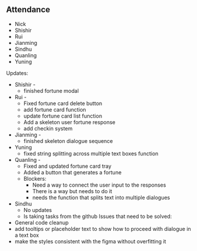 ## Attendance
- Nick
- Shishir
- Rui
- Jianming
- Sindhu
- Quanling
- Yuning

Updates:
- Shishir - 
	- finished fortune modal
- Rui - 
	- Fixed fortune card delete button
	- add fortune card function
	- update fortune card list function
	- Add a skeleton user fortune response
	- add checkin system
- Jianming - 
	- finished skeleton dialogue sequence
- Yuning 
	- fixed string splitting across multiple text boxes function
- Quanling - 
	- Fixed and updated fortune card tray
	- Added a button that generates a fortune
	- Blockers: 
		- Need a way to connect the user input to the responses
		- There is a way but needs to do it
		- needs the function that splits text into multiple dialogues 
- Sindhu
	- No updates
	- Is taking tasks from the github
Issues that need to be solved:
- General code cleanup
- add tooltips or placeholder text to show how to proceed with dialogue in a text box
- make the styles consistent with the figma without overfitting it
